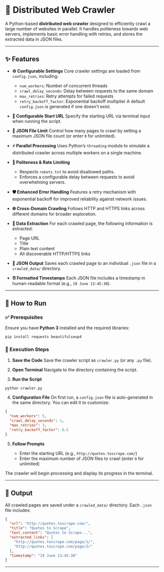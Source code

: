 # 🔗 Distributed Web Crawler

A Python-based **distributed web crawler** designed to efficiently crawl a large number of websites in parallel. It handles politeness towards web servers, implements basic error handling with retries, and stores the extracted data in JSON files.

---

## ✨ Features

* **⚙️ Configurable Settings**
  Core crawler settings are loaded from `config.json`, including:

  * `num_workers`: Number of concurrent threads
  * `crawl_delay_seconds`: Delay between requests to the same domain
  * `max_retries`: Retry attempts for failed requests
  * `retry_backoff_factor`: Exponential backoff multiplier
    A default `config.json` is generated if one doesn't exist.

* **🔎 Configurable Start URL**
  Specify the starting URL via terminal input when running the script.

* **🔢 JSON File Limit**
  Control how many pages to crawl by setting a maximum JSON file count (or enter `0` for unlimited).

* **⚡ Parallel Processing**
  Uses Python’s `threading` module to simulate a distributed crawler across multiple workers on a single machine.

* **🤝 Politeness & Rate Limiting**

  * Respects `robots.txt` to avoid disallowed paths.
  * Enforces a configurable delay between requests to avoid overwhelming servers.

* **🛡️ Enhanced Error Handling**
  Features a retry mechanism with exponential backoff for improved reliability against network issues.

* **🌐 Cross-Domain Crawling**
  Follows HTTP and HTTPS links across different domains for broader exploration.

* **📝 Data Extraction**
  For each crawled page, the following information is extracted:

  * Page URL
  * Title
  * Plain text content
  * All discoverable HTTP/HTTPS links

* **📄 JSON Output**
  Saves each crawled page to an individual `.json` file in a `crawled_data/` directory.

* **⏰ Formatted Timestamps**
  Each JSON file includes a timestamp in human-readable format (e.g., `19 June 13:45:30`).

---

## 🚀 How to Run

### ✅ Prerequisites

Ensure you have **Python 3** installed and the required libraries:

```bash
pip install requests beautifulsoup4
```

### 🔹 Execution Steps

1. **Save the Code**
   Save the crawler script as `crawler.py` (or any `.py` file).

2. **Open Terminal**
   Navigate to the directory containing the script.

3. **Run the Script**

```bash
python crawler.py
```

4. **Configuration File**
   On first run, a `config.json` file is auto-generated in the same directory. You can edit it to customize:

```json
{
  "num_workers": 5,
  "crawl_delay_seconds": 1,
  "max_retries": 3,
  "retry_backoff_factor": 0.5
}
```

5. **Follow Prompts**

   * Enter the starting URL (e.g., `http://quotes.toscrape.com/`)
   * Enter the maximum number of JSON files to crawl (enter `0` for unlimited)

The crawler will begin processing and display its progress in the terminal.

---

## 📂 Output

All crawled pages are saved under a `crawled_data/` directory. Each `.json` file includes:

```json
{
  "url": "http://quotes.toscrape.com/",
  "title": "Quotes to Scrape",
  "text_content": "Quotes to Scrape...",
  "extracted_links": [
    "http://quotes.toscrape.com/page/1/",
    "http://quotes.toscrape.com/page/2/"
  ],
  "timestamp": "19 June 13:45:30"
}
```
---

